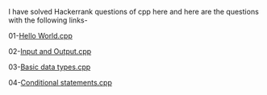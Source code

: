 I have solved Hackerrank questions of cpp here and here are the questions with the following links-

01-[Hello World.cpp](https://www.hackerrank.com/challenges/cpp-hello-world/problem)

02-[Input and Output.cpp](https://www.hackerrank.com/challenges/cpp-input-and-output/problem)

03-[Basic data types.cpp](https://www.hackerrank.com/challenges/c-tutorial-basic-data-types/problem)

04-[Conditional statements.cpp](https://www.hackerrank.com/challenges/c-tutorial-conditional-if-else/problem)
